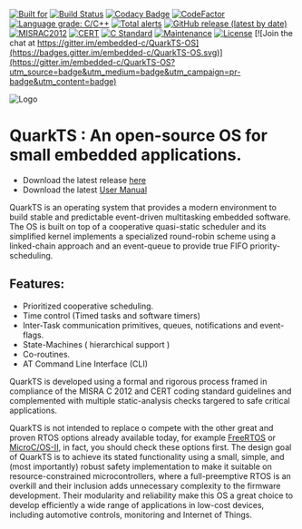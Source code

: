 [![Built for](https://img.shields.io/badge/built%20for-microcontrollers-lightgrey)](https://github.com/kmilo17pet/QuarkTS)
[![Build Status](https://travis-ci.org/TECREA/QuarkTS.svg?branch=master)](https://travis-ci.org/TECREA/QuarkTS)
[![Codacy Badge](https://api.codacy.com/project/badge/Grade/feb105e70ad84459851b3bdc8202d700)](https://app.codacy.com/gh/TECREA/QuarkTS?utm_source=github.com&utm_medium=referral&utm_content=TECREA/QuarkTS&utm_campaign=Badge_Grade_Dashboard)
[![CodeFactor](https://www.codefactor.io/repository/github/tecrea/quarkts/badge)](https://www.codefactor.io/repository/github/tecrea/quarkts)
[![Language grade: C/C++](https://img.shields.io/lgtm/grade/cpp/g/TECREA/QuarkTS.svg?logo=lgtm&logoWidth=18)](https://lgtm.com/projects/g/TECREA/QuarkTS/context:cpp)
[![Total alerts](https://img.shields.io/lgtm/alerts/g/TECREA/QuarkTS.svg?logo=lgtm&logoWidth=18)](https://lgtm.com/projects/g/TECREA/QuarkTS/alerts/)
[![GitHub release (latest by date)](https://img.shields.io/github/v/release/TECREA/QuarkTS)](https://github.com/TECREA/QuarkTS/releases)
[![MISRAC2012](https://img.shields.io/badge/MISRAC2012-Compliant-blue.svg)](https://en.wikipedia.org/wiki/MISRA_C)
[![CERT](https://img.shields.io/badge/CERT-Compliant-blue.svg)](https://wiki.sei.cmu.edu/confluence/display/seccode/SEI+CERT+Coding+Standards)
[![C Standard](https://img.shields.io/badge/STD-C99-green.svg)](https://en.wikipedia.org/wiki/C99)
[![Maintenance](https://img.shields.io/badge/Maintained%3F-yes-green.svg)](https://github.com/TECREA/QuarkTS/graphs/commit-activity)
[![License](https://img.shields.io/github/license/TECREA/QuarkTS)](https://github.com/TECREA/QuarkTS/blob/master/LICENSE) [![Join the chat at https://gitter.im/embedded-c/QuarkTS-OS](https://badges.gitter.im/embedded-c/QuarkTS-OS.svg)](https://gitter.im/embedded-c/QuarkTS-OS?utm_source=badge&utm_medium=badge&utm_campaign=pr-badge&utm_content=badge)

![Logo](https://sites.google.com/site/controlpoli2/quarkts.jpg)

# QuarkTS : An open-source OS for small embedded applications.

* Download the latest release [here](https://github.com/TECREA/QuarkTS/releases)
* Download the latest [User Manual](https://github.com/kmilo17pet/quarkts-usermanual/raw/travis-pdf/main.pdf)

QuarkTS is an operating system that provides a modern environment to build stable and predictable event-driven multitasking embedded software. The OS is built on top of a cooperative quasi-static scheduler and its simplified kernel implements a specialized round-robin scheme using a linked-chain approach and an event-queue to provide true FIFO priority-scheduling.

## Features:
- Prioritized cooperative scheduling.
- Time control (Timed tasks and software timers)
- Inter-Task communication primitives, queues, notifications and event-flags.
- State-Machines ( hierarchical support )
- Co-routines.
- AT Command Line Interface (CLI)

QuarkTS is developed using a formal and rigorous process framed in compliance of the MISRA C 2012 and CERT coding standard guidelines and complemented with multiple static-analysis checks targered to safe critical applications. 

QuarkTS is not intended to replace o compete with the other great and proven RTOS options already available today, for example [FreeRTOS](https://freertos.org/) or [MicroC/OS-II](https://www.micrium.com/rtos/), in fact, you should check these options first. The design goal of QuarkTS is to achieve its stated functionality using a small, simple, and (most importantly) robust safety implementation to make it suitable on resource-constrained microcontrollers, where a full-preemptive RTOS is an overkill and their inclusion adds unnecessary complexity to the firmware development. Their modularity and reliability make this OS a great choice to develop efficiently a wide range of applications in low-cost devices, including automotive controls, monitoring and Internet of Things.
 
